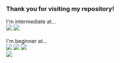 <h3>Thank you for visiting my repository!</h3>

I'm intermediate at...<br>
<img src="https://img.shields.io/badge/-JAVA-orange"/> <img src="https://img.shields.io/badge/-Flutter(Dart)-blue"/> <br>
<br>
I'm beginner at...<br>
<img src="https://img.shields.io/badge/-Go-6AD7E5"/> <img src="https://img.shields.io/badge/-React.js-9cf"/> <img src="https://img.shields.io/badge/-Node.js-green"/><br>
<img src="https://img.shields.io/badge/-Next.js-red"/> 
<!--
**Mccreate/mccreate** is a ✨ _special_ ✨ repository because its `README.md` (this file) appears on your GitHub profile.

Here are some ideas to get you started:

- 🔭 I’m currently working on ...
- 🌱 I’m currently learning ...
- 👯 I’m looking to collaborate on ...
- 🤔 I’m looking for help with ...
- 💬 Ask me about ...
- 📫 How to reach me: ...
- 😄 Pronouns: ...
- ⚡ Fun fact: ...
-->
